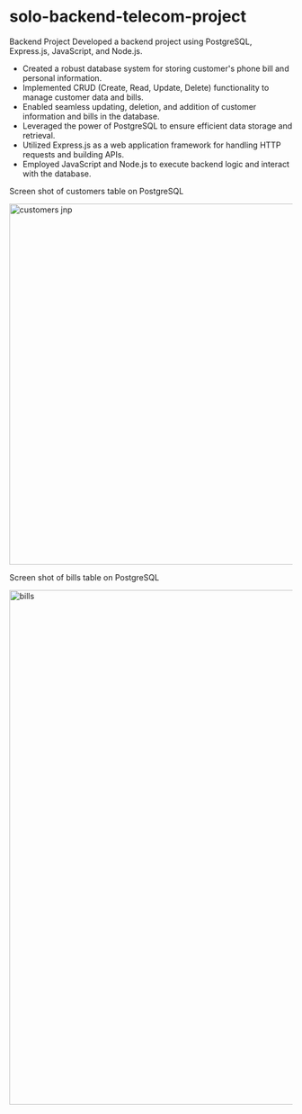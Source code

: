 # solo-backend-telecom-project
Backend Project
Developed a backend project using PostgreSQL, Express.js, JavaScript, and Node.js.
- Created a robust database system for storing customer's phone bill and personal information.
- Implemented CRUD (Create, Read, Update, Delete) functionality to manage customer data and bills.
- Enabled seamless updating, deletion, and addition of customer information and bills in the database.
- Leveraged the power of PostgreSQL to ensure efficient data storage and retrieval.
- Utilized Express.js as a web application framework for handling HTTP requests and building APIs.
- Employed JavaScript and Node.js to execute backend logic and interact with the database.





Screen shot of customers table on PostgreSQL

<img width="642" alt="customers jnp" src="https://github.com/adoredior/solo-backend-telecom-project/assets/117949779/11df1ee1-f7ad-4ab3-963d-f4ccde5ca5c2">






Screen shot of bills table on PostgreSQL


<img width="915" alt="bills" src="https://github.com/adoredior/solo-backend-telecom-project/assets/117949779/d6624309-b3ec-4cad-84de-8cfdfde729c1">
